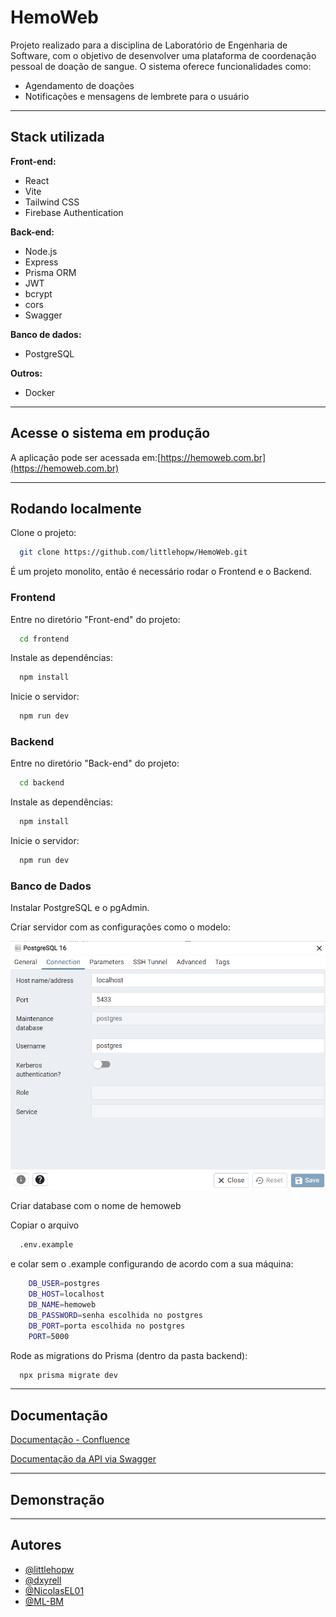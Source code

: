 # HemoWeb

Projeto realizado para a disciplina de Laboratório de Engenharia de Software, com o objetivo de desenvolver uma plataforma de coordenação pessoal de doação de sangue. O sistema oferece funcionalidades como:

- Agendamento de doações
- Notificações e mensagens de lembrete para o usuário

---

## Stack utilizada

**Front-end:**
- React
- Vite
- Tailwind CSS
- Firebase Authentication

**Back-end:**
- Node.js
- Express
- Prisma ORM
- JWT
- bcrypt 
- cors 
- Swagger

**Banco de dados:**
- PostgreSQL

**Outros:**
- Docker

---

## Acesse o sistema em produção

A aplicação pode ser acessada em:[https://hemoweb.com.br](https://hemoweb.com.br)

---

## Rodando localmente

Clone o projeto:

```bash
  git clone https://github.com/littlehopw/HemoWeb.git
```

É um projeto monolito, então é necessário rodar o Frontend e o Backend.

### Frontend

Entre no diretório "Front-end" do projeto:

```bash
  cd frontend
```

Instale as dependências:

```bash
  npm install
```

Inicie o servidor:

```bash
  npm run dev
```

### Backend

Entre no diretório "Back-end" do projeto:

```bash
  cd backend
```

Instale as dependências:

```bash
  npm install
```

Inicie o servidor:

```bash
  npm run dev
```

### Banco de Dados

Instalar PostgreSQL e o pgAdmin.

Criar servidor com as configurações como o modelo: 

![](<https://github.com/littlehopw/HemoWeb/blob/2dfdbaeb78cb86dd560c77022585fef10dc9230d/readme.png>)

Criar database com o nome de hemoweb

Copiar o arquivo 

```bash
  .env.example
```
e colar sem o .example configurando de acordo com a sua máquina:

```bash
    DB_USER=postgres
    DB_HOST=localhost
    DB_NAME=hemoweb
    DB_PASSWORD=senha escolhida no postgres
    DB_PORT=porta escolhida no postgres
    PORT=5000
```

Rode as migrations do Prisma (dentro da pasta backend):

```bash
  npx prisma migrate dev
```
---

## Documentação

[Documentação - Confluence](https://hemoweb.atlassian.net/wiki/spaces/HemoWeb/overview?homepageId=98454)

[Documentação da API via Swagger](http://localhost:5000/api-docs)

---

## Demonstração



---

## Autores

- [@littlehopw](https://www.github.com/littlehopw)
- [@dxyrell](https://www.github.com/dxyrell)
- [@NicolasEL01](https://www.github.com/NicolasEL01)
- [@ML-BM](https://www.github.com/ML-BM)

